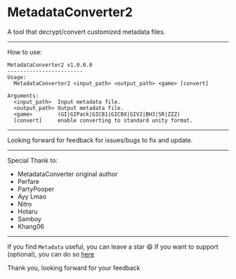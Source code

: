 # MetadataConverter2
A tool that decrypt/convert customized metadata files.
_____________________________________________________________________________________________________________________________
How to use:
```
MetadataConverter2 v1.0.0.0
------------------------
Usage:
  MetadataConverter2 <input_path> <output_path> <game> [convert]

Arguments:
  <input_path>  Input metadata file.
  <output_path> Output metadata file.
  <game>        (GI|GIPack|GICB1|GICBX|GIV2|BH3|SR|ZZZ)
  [convert]     enable converting to standard unity format.
```
_____________________________________________________________________________________________________________________________
Looking forward for feedback for issues/bugs to fix and update.
_____________________________________________________________________________________________________________________________
Special Thank to:
- MetadataConverter original author
- Perfare
- PartyPooper
- Ayy Lmao
- Nitro
- Hotaru
- Samboy
- Khang06
_____________________________________________________________________________________________________________________________

If you find `Metadata` useful, you can leave a star 😄
If you want to support (optional), you can do so [here](https://ko-fi.com/razmoth)

Thank you, looking forward for your feedback
